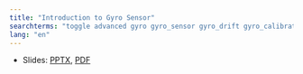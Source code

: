 ```yaml
---
title: "Introduction to Gyro Sensor"
searchterms: "toggle advanced gyro gyro_sensor gyro_drift gyro_calibration angle rate introduction_to_gyro_sensor"
lang: "en"
---
```

 <ul>
 <li class="ng-binding">Slides:
 <a href="translations/en-us/advanced/Gyro.pptx">PPTX</a>,
 <a href="translations/en-us/advanced/Gyro.pdf">PDF</a>
 </li>
  </ul>
